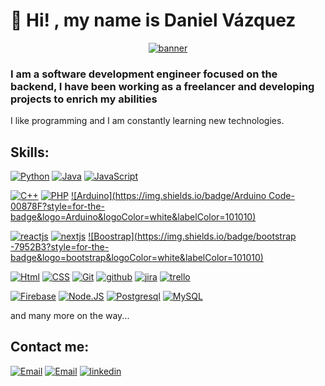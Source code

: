 # 👋 Hi! , my name is Daniel Vázquez

<div align="center">
  <a href="https://postimages.org/" target="_blank">
    <img src="https://i.postimg.cc/RVKLKmKL/banner.gif" alt="banner">
  </a>
</div>

### I am a software development engineer focused on the backend, I have been working as a freelancer and developing projects to enrich my abilities


I like programming and I am constantly learning new technologies.

## Skills:

[![Python](https://img.shields.io/badge/Python-3776AB?style=for-the-badge&logo=python&logoColor=white&labelColor=101010)]()
[![Java](https://img.shields.io/badge/Java-F80000?style=for-the-badge&logo=oracle&logoColor=white&labelColor=101010)]()
[![JavaScript](https://img.shields.io/badge/JavaScript-F7DF1E?style=for-the-badge&logo=javascript&logoColor=white&labelColor=101010)]()
</br>

[![C++](https://img.shields.io/badge/C++-00599C?style=for-the-badge&logo=Cplusplus&logoColor=white&labelColor=101010)]()
[![PHP](https://img.shields.io/badge/PHP-777BB4?style=for-the-badge&logo=php&logoColor=white&labelColor=101010)]()
[![Arduino](https://img.shields.io/badge/Arduino Code-00878F?style=for-the-badge&logo=Arduino&logoColor=white&labelColor=101010)]()
</br>

[![reactjs](https://img.shields.io/badge/Reactjs-61DAFB?style=for-the-badge&logo=react&logoColor=white&labelColor=101010)]()
[![nextjs](https://img.shields.io/badge/NextJS-000000?style=for-the-badge&logo=next.js&logoColor=white&labelColor=101010)]()
[![Boostrap](https://img.shields.io/badge/bootstrap -7952B3?style=for-the-badge&logo=bootstrap&logoColor=white&labelColor=101010)]()
</br>

[![Html](https://img.shields.io/badge/html-E34F26?style=for-the-badge&logo=html5&logoColor=white&labelColor=101010)]()
[![CSS](https://img.shields.io/badge/CSS-1572B6?style=for-the-badge&logo=css3&logoColor=white&labelColor=101010)]()
[![Git](https://img.shields.io/badge/GIT-F05032?style=for-the-badge&logo=GIT&logoColor=white&labelColor=101010)]()
[![github](https://img.shields.io/badge/github-181717?style=for-the-badge&logo=github&logoColor=white&labelColor=101010)]()
[![jira](https://img.shields.io/badge/jira-0052CC?style=for-the-badge&logo=jira&logoColor=white&labelColor=101010)]()
[![trello](https://img.shields.io/badge/trello-0052CC?style=for-the-badge&logo=trello&logoColor=white&labelColor=101010)]()
</br>

[![Firebase](https://img.shields.io/badge/Firebase-FFCA28?style=for-the-badge&logo=firebase&logoColor=white&labelColor=101010)]()
[![Node.JS](https://img.shields.io/badge/Node.JS-339933?style=for-the-badge&logo=node.js&logoColor=white&labelColor=101010)]()
[![Postgresql](https://img.shields.io/badge/postgresql-47A248?style=for-the-badge&logo=postgresql&logoColor=white&labelColor=101010)]()
[![MySQL](https://img.shields.io/badge/MySQL-4479A1?style=for-the-badge&logo=mysql&logoColor=white&labelColor=101010)]()
</br>

and many more on the way...


## Contact me:

[![Email](https://img.shields.io/badge/danielvazquezop7@outlook.com-44a3f1?style=for-the-badge&logo=Microsoft&logoColor=white&labelColor=101010)](mailto:danielvazquezop7@outlook.com)
[![Email](https://img.shields.io/badge/danierfl25@gmail.com-72ae2d?style=for-the-badge&logo=gmail&logoColor=white&labelColor=101010)](mailto:danierfl25@gmail.com)
[![linkedin](https://img.shields.io/badge/linkedin-72ae2d?style=for-the-badge&logo=linkedin&logoColor=white&labelColor=101010)](https://www.linkedin.com/in/jos%C3%A9-daniel-v%C3%A1zquez-franco-28039b210/)
